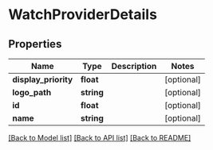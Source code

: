 # WatchProviderDetails

## Properties
Name | Type | Description | Notes
------------ | ------------- | ------------- | -------------
**display_priority** | **float** |  | [optional] 
**logo_path** | **string** |  | [optional] 
**id** | **float** |  | [optional] 
**name** | **string** |  | [optional] 

[[Back to Model list]](../../README.md#documentation-for-models) [[Back to API list]](../../README.md#documentation-for-api-endpoints) [[Back to README]](../../README.md)

